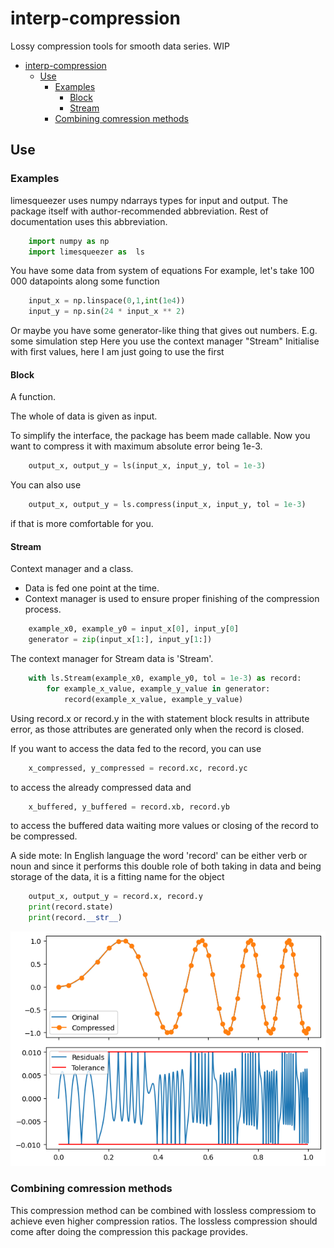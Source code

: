 # interp-compression

Lossy compression tools for smooth data series.
WIP

- [interp-compression](#interp-compression)
  - [Use](#use)
    - [Examples](#examples)
      - [Block](#block)
      - [Stream](#stream)
    - [Combining comression methods](#combining-comression-methods)

## Use
### Examples

limesqueezer uses numpy ndarrays types for input and output.
The package itself with author-recommended abbreviation.
Rest of documentation uses this abbreviation.
``` python
    import numpy as np 
    import limesqueezer as  ls 
```

You have some data from system of equations
For example, let's take 100 000 datapoints along some function
``` python
    input_x = np.linspace(0,1,int(1e4))
    input_y = np.sin(24 * input_x ** 2)
```


Or maybe you have some generator-like thing that gives out numbers.
E.g. some simulation step
Here you use the context manager "Stream"
Initialise with first values, here I am just going to use the first

#### Block

A function.

The whole of data is given as input.

To simplify the interface, the package has beem made callable.
Now you want to compress it with maximum absolute error being 1e-3.

``` python
    output_x, output_y = ls(input_x, input_y, tol = 1e-3)
```

You can also use

``` python
    output_x, output_y = ls.compress(input_x, input_y, tol = 1e-3)
```
if that is more comfortable for you.

#### Stream

Context manager and a class.

- Data is fed one point at the time.
- Context manager is used to ensure proper finishing of the compression process.

``` python
    example_x0, example_y0 = input_x[0], input_y[0]
    generator = zip(input_x[1:], input_y[1:])
```
The context manager for Stream data is 'Stream'.

``` python
    with ls.Stream(example_x0, example_y0, tol = 1e-3) as record:
        for example_x_value, example_y_value in generator:
            record(example_x_value, example_y_value)
```
Using record.x or record.y in the with statement block results in
attribute error, as those attributes are generated only when 
the record is closed.

If you want to access the data fed to the record, you can use
``` python
    x_compressed, y_compressed = record.xc, record.yc
```
to access the already compressed data and

``` python
    x_buffered, y_buffered = record.xb, record.yb
```
to access the buffered data waiting more values or closing of
the record to be compressed.

A side mote: In English language the word 'record' can be either
verb or noun and since it performs this double role of both taking
in data and being storage of the data, it is a fitting name for the object

``` python
    output_x, output_y = record.x, record.y
    print(record.state)
    print(record.__str__)
```

![Plot form the example](src/figures/example.png)

### Combining comression methods

This compression method can be combined with lossless compressiom to achieve even higher compression ratios.
The lossless compression should come after doing the compression this package provides.